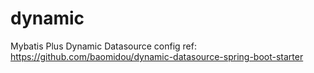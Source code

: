 # dynamic
Mybatis Plus Dynamic Datasource
config ref: https://github.com/baomidou/dynamic-datasource-spring-boot-starter
